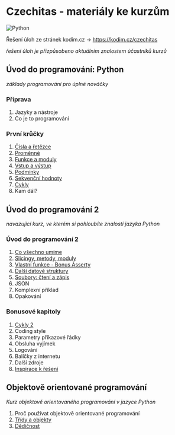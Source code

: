 # Czechitas - materiály ke kurzům

![Python](https://img.shields.io/badge/python-3670A0?style=for-the-badge&logo=python&logoColor=ffdd54)

Řešení úloh ze stránek kodim.cz -> https://kodim.cz/czechitas

*řešení úloh je přizpůsobeno aktuálním znalostem účastníků kurzů*

## Úvod do programování: Python
*základy programování pro úplné nováčky*

### Příprava
1. Jazyky a nástroje
2. Co je to programování 

### První krůčky
1. [Čísla a řetězce](https://github.com/kolmi93/Czechitas_materialy_ke_kurzum/tree/main/%C3%9Avod%20do%20programov%C3%A1n%C3%AD%20Python/%C4%8C%C3%ADsla%20a%20%C5%99et%C4%9Bzce)
2. [Proměnné](https://github.com/kolmi93/Czechitas_materialy_ke_kurzum/tree/main/%C3%9Avod%20do%20programov%C3%A1n%C3%AD%20Python/Prom%C4%9Bnn%C3%A9)
3. [Funkce a moduly](https://github.com/kolmi93/Czechitas_materialy_ke_kurzum/tree/main/%C3%9Avod%20do%20programov%C3%A1n%C3%AD%20Python/Funkce%20a%20moduly)
4. [Vstup a výstup](https://github.com/kolmi93/Czechitas_materialy_ke_kurzum/tree/main/%C3%9Avod%20do%20programov%C3%A1n%C3%AD%20Python/Vstup%20a%20v%C3%BDstup)
5. [Podmínky](https://github.com/kolmi93/Czechitas_materialy_ke_kurzum/tree/main/%C3%9Avod%20do%20programov%C3%A1n%C3%AD%20Python/Podm%C3%ADnky)
6. [Sekvenční hodnoty](https://github.com/kolmi93/Czechitas_materialy_ke_kurzum/tree/main/%C3%9Avod%20do%20programov%C3%A1n%C3%AD%20Python/Sekven%C4%8Dn%C3%AD%20hodnoty)
7. [Cykly](https://github.com/kolmi93/Czechitas_materialy_ke_kurzum/tree/main/%C3%9Avod%20do%20programov%C3%A1n%C3%AD%20Python/Cykly)
8. Kam dál?

## Úvod do programování 2
*navazující kurz, ve kterém si pohloubíte znalosti jazyka Python*

### Úvod do programování 2
1. [Co všechno umíme](https://github.com/kolmi93/Czechitas_materialy_ke_kurzum/tree/main/%C3%9Avod%20do%20programov%C3%A1n%C3%AD%20Python%202/01_Co%20v%C5%A1echno%20um%C3%ADme)
2. [Slicingy, metody, moduly](https://github.com/kolmi93/Czechitas_materialy_ke_kurzum/tree/main/%C3%9Avod%20do%20programov%C3%A1n%C3%AD%20Python%202/02_Slicing%2C%20metody%2C%20moduly)
3. [Vlastní funkce - Bonus Asserty](https://github.com/kolmi93/Czechitas_materialy_ke_kurzum/tree/main/%C3%9Avod%20do%20programov%C3%A1n%C3%AD%20Python%202/03_Vlastn%C3%AD%20funkce)
4. [Další datové struktury](https://github.com/kolmi93/Czechitas_materialy_ke_kurzum/tree/main/%C3%9Avod%20do%20programov%C3%A1n%C3%AD%20Python%202/04_Dal%C5%A1%C3%AD%20datov%C3%A9%20struktury)
5. [Soubory: čtení a zápis](https://github.com/kolmi93/Czechitas_materialy_ke_kurzum/tree/main/%C3%9Avod%20do%20programov%C3%A1n%C3%AD%20Python%202/05_Soubory%20-%20z%C3%A1pis%20a%20%C4%8Dten%C3%AD)
6. JSON
7. Komplexní příklad
8. Opakování

### Bonusové kapitoly
1. [Cykly 2](https://github.com/kolmi93/Czechitas_materialy_ke_kurzum/tree/main/%C3%9Avod%20do%20programov%C3%A1n%C3%AD%20Python%202/Bonusov%C3%A9%20kapitoly/01_Cykly%202)
2. Coding style
3. Parametry příkazové řádky
4. Obsluha vyjímek
5. Logování
6. Balíčky z internetu
7. Další zdroje
8. [Inspirace k řešení](https://github.com/kolmi93/Czechitas_materialy_ke_kurzum/tree/main/%C3%9Avod%20do%20programov%C3%A1n%C3%AD%20Python%202/Bonusov%C3%A9%20kapitoly/07_Inspirace%20k%20%C5%99e%C5%A1en%C3%AD)

## Objektově orientované programování
*Kurz objektově orientovaného programování v jazyce Python*

1. Proč používat objektově orientované programování
2. [Třídy a objekty](https://github.com/kolmi93/Czechitas_materialy_ke_kurzum/tree/main/Objektov%C4%9B%20orientovan%C3%A9%20programov%C3%A1n%C3%AD/02_OOP_T%C5%99%C3%ADdy%20a%20objekty)
3. [Dědičnost](https://github.com/kolmi93/Czechitas_materialy_ke_kurzum/tree/main/Objektov%C4%9B%20orientovan%C3%A9%20programov%C3%A1n%C3%AD/03_OOP_D%C4%9Bdi%C4%8Dnost)
